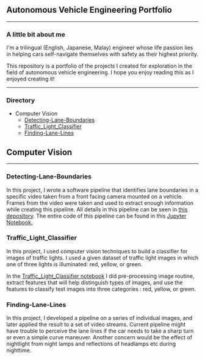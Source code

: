 ## Autonomous Vehicle Engineering Portfolio 
-------------------------------------------------------------------------------------------------------------------------------------------------------------
### A little bit about me
I'm a trilingual (English, Japanese, Malay) engineer whose life passion lies in helping cars self-navigate themselves with safety as their highest priority.

This repository is a portfolio of the projects I created for exploration in the field of autonomous vehicle engineering. 
I hope you enjoy reading this as I enjoyed creating it! 

-------------------------------------------------------------------------------------------------------------------------------------------------------------

### Directory

* Computer Vision 
  * [Detecting-Lane-Boundaries ](https://github.com/Arina-W/arina-w.github.io/edit/master/README.md#Detecting-Lane-Boundaries)
  * [Traffic_Light_Classifier](https://github.com/Arina-W/arina-w.github.io/edit/master/README.md#Traffic_Light_Classifier)
  * [Finding-Lane-Lines](https://github.com/Arina-W/arina-w.github.io/edit/master/README.md#Finding-Lane-Lines)

## Computer Vision 
---
### Detecting-Lane-Boundaries
In this project, I wrote a software pipeline that identifies lane boundaries in a specific video taken from a front facing camera mounted on a vehicle. Frames from the video were taken and used to extract enough information while creating this pipeline. All details in this pipeline can be seen in [this depository](https://github.com/Arina-W/Detecting-Lane-Boundaries). The entire code of this pipeline can be found in this [Jupyter Notebook.](http://localhost:8889/notebooks/PycharmProjects/P2/CarND-Advanced-Lane-Lines-master/AdvancedLaneFinding.ipynb)

### Traffic_Light_Classifier
In this project, I used computer vision techniques to build a classifier for images of traffic lights.
I used a given dataset of traffic light images in which one of three lights is illuminated: red, yellow, or green.

In the [Traffic_Light_Classifier notebook](https://github.com/Arina-W/Traffic_Light_Classifier/blob/master/Traffic_Light_Classifier.ipynb) I did
pre-processing image routine, extract features that will help distinguish types of images, and use the features to classify test images into three 
categories : red, yellow, or green. 

### Finding-Lane-Lines
In this project, I developed a pipeline on a series of individual images, and later applied the result to a set of video streams.
Current pipeline might have trouble to perceive the lane lines if the car needs to take a sharp turn
or even a simple curve maneuver. Another concern would be the effect of nightlight from night lamps and reflections of headlamps etc
during nighttime.
